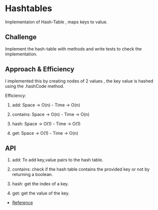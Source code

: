 # Hashtables
Implementaion of Hash-Table , maps keys to value. 

## Challenge
Implement the hash-table with methods and write tests to check the implementation.

## Approach & Efficiency
I implemented this by creating nodes of 2 values , the key value is hashed using the .hashCode method.

Efficiency:

1. add: Space -> O(n) - Time -> O(n)

2. contains: Space -> O(n) - Time -> O(n)

3. hash: Space -> O(1) - Time -> O(1)

4. get: Space -> O(1) - Time -> O(n)

## API
1. add: To add key,value pairs to the hash table.

2. contains: check if the hash table contains the provided key or not by returning a boolean.

3. hash: get the index of a key.

4. get: get the value of the key.



* [Reference](https://www.geeksforgeeks.org/implementing-our-own-hash-table-with-separate-chaining-in-java/?ref=rp)